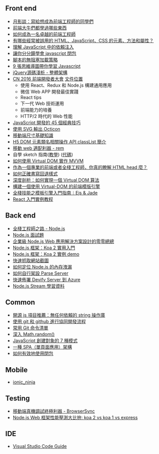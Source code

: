 
## Front end

* [月影談：寫給想成為前端工程師的同學們](http://mp.weixin.qq.com/s?__biz=MzA4NjE3MDg4OQ%3D%3D&mid=2650963313&idx=1&sn=8c1fd3e026f94f15adb1997bf37b04f1#rd)
* [前端大牛們都學過哪些東西](http://mp.weixin.qq.com/s?__biz=MzAwNjI5MTYyMw==&mid=402789010&idx=1&sn=478d33b00fc9aaac34a874e08f5484a6&scene=0#wechat_redirect)
* [如何成為一名卓越的前端工程師](http://mp.weixin.qq.com/s?__biz=MzAwNjI5MTYyMw==&mid=403238396&idx=1&sn=4f35f9c565d5302984aab77c441d0038&scene=0#wechat_redirect)
* [有哪些經常被誤用的 HTML、JavaScript、CSS 的元素、方法和屬性？](http://mp.weixin.qq.com/s?__biz=MzAwNjI5MTYyMw==&mid=403197214&idx=1&sn=11f7d50693bec722086c293fe896a7b3&scene=0#wechat_redirect)
* [理解 JavaScript 中的依賴注入](http://www.html-js.com/article/A-day-to-learn-JavaScript-understand-dependency-injection-in-JavaScript)
* [讓你分分鐘學會 javascript 閉包](http://mp.weixin.qq.com/s?__biz=MzAwNjI5MTYyMw==&mid=403569151&idx=1&sn=501a38c3e80e411536a4fe024365b57c&scene=0#wechat_redirect)
* [腳本的無阻塞加載策略](http://mp.weixin.qq.com/s?__biz=MzAwNjI5MTYyMw==&mid=403691081&idx=1&sn=29b46db023ab9635d88132ea5c2a26fd&scene=0#wechat_redirect)
* [9 張思維導圖帶你學習 Javascript](http://mp.weixin.qq.com/s?__biz=MzAwNjI5MTYyMw==&mid=403691081&idx=1&sn=29b46db023ab9635d88132ea5c2a26fd&scene=0#wechat_redirect)
* [ jQuery源碼淺析 - 整體架構](http://mp.weixin.qq.com/s?__biz=MzAwNjI5MTYyMw==&mid=403717032&idx=1&sn=214242b1cc788d6b9c5c6e57a006d307&scene=0#wechat_redirect)
* [CN 2016 前端開發者大會](http://mp.weixin.qq.com/s?__biz=MzAwNjI5MTYyMw==&mid=403733552&idx=1&sn=96dfee437727410669caec9a07d3ccd0&scene=0#wechat_redirect) [文件位置](https://mega.nz/#!899WFTwL!4sKiM5On_W5LWRGEskquQmA3TkF9AV1hnwNMZMI_1gI)
  * 使用 React、Redux 和 Node.js 構建通用應用
  * 微信 Web APP 開發最佳實踐
  * React tips
  * 下一代 Web 技術運用
  * 前端能力的培養
  * HTTP/2 時代的 Web 性能
* [JavaScript 開發的 45 個經典技巧](http://mp.weixin.qq.com/s?__biz=MzAwNjI5MTYyMw==&mid=403815851&idx=1&sn=aa61f9eb57c59a8d9b21ec1dc2076f8d&scene=0#wechat_redirect)
* [使用 SVG 輸出 Octicon](http://efe.baidu.com/blog/delivering-octicons-with-svg/)
* [移動端尺寸基礎知識](http://mp.weixin.qq.com/s?__biz=MzAwNjI5MTYyMw==&mid=403960227&idx=1&sn=a8ac248d34da6781eb2c81eab738a6fd&scene=0#wechat_redirect)
* [H5 DOM 元素類名相關操作 API classList 簡介](http://mp.weixin.qq.com/s?__biz=MzAwNjI5MTYyMw==&mid=403981676&idx=1&sn=8425d337ed95c51d42462c7ae45a8fca&scene=0#wechat_redirect)
* [移動 web 適配利器 - rem](http://mp.weixin.qq.com/s?__biz=MzAwNjI5MTYyMw==&mid=404009356&idx=1&sn=e3218b95b78a5f043e7b0e3df49703d3&scene=0#wechat_redirect)
* 自學 sketch 指南([教學](http://i5ting.github.io/sketch-practice/)) ([代碼](https://github.com/i5ting/sketch-practice))
* [如何使用 Virtual DOM 實作 MVVM](http://oranwind.org/node-js-how-to-use-node-js-workflow-zhuang-tai-ji/)
* [作為一個專業的前端或者全棧工程師，你真的瞭解 HTML head 麼？](http://mp.weixin.qq.com/s?__biz=MzAxMTU0NTc4Nw==&mid=2661157117&idx=1&sn=d4fa54b59c459eb422c582d178b27bfd&scene=0#wechat_redirect)
* [如何正確書寫回退樣式](http://mp.weixin.qq.com/s?__biz=MzIyMjE0ODQ0OQ==&mid=2651552670&idx=1&sn=1aacf596e58fd0bd1d7cc80d8be46efb&scene=0#wechat_redirect)
* [深度剖析：如何實現一個 Virtual DOM 算法](https://github.com/livoras/blog/issues/13)
* [構建一個使用 Virtual-DOM 的前端模版引擎](https://github.com/livoras/blog/issues/14)
* [全棧技能之模板引擎入門指南︱Ejs & Jade](http://mp.weixin.qq.com/s?__biz=MzAxMTU0NTc4Nw==&mid=2661157159&idx=1&sn=e933200ba739560a0e2f57d49d8f35c4&scene=0#wechat_redirect)
* [React 入門實例教程](http://www.ruanyifeng.com/blog/2015/03/react.html)


## Back end

* [全棧工程師之路 - Node.js](https://github.com/i5ting/nodejs-fullstack)
* [Node.js 面試題](http://mp.weixin.qq.com/s?__biz=MzAxMTU0NTc4Nw==&mid=412272275&idx=1&sn=2930818abdee0e2e6e46d671314b8117&scene=0#wechat_redirect)
* [企業級 Node.js Web 應用解決方案設計的零零總總](http://mp.weixin.qq.com/s?__biz=MzI0MzA3MDQ2OA==&mid=412689225&idx=1&sn=1894dd0508aae03731aafbca0a9417e4&scene=0#wechat_redirect)
* [Node.js 框架：Koa 2 實用入門](http://mp.weixin.qq.com/s?__biz=MzAxMTU0NTc4Nw==&mid=413630508&idx=1&sn=1da736756a3dc817280e6a331a027fdb&scene=0#wechat_redirect)
* [Node.js 框架：Koa 2 實例 demo](http://mp.weixin.qq.com/s?__biz=MzAxMTU0NTc4Nw==&mid=413673447&idx=1&sn=a469a6aeef1b2bf492bc8f1e7d063907&scene=0#wechat_redirect)
* [快速抓取網站截圖](http://mp.weixin.qq.com/s?__biz=MzAxMTU0NTc4Nw==&mid=2661157110&idx=1&sn=17c74bd2ab65536354fb6feab196c1d8&scene=0#wechat_redirect)
* [如何定位 Node.js 的內存洩漏](http://mp.weixin.qq.com/s?__biz=MzI0MzA3MDQ2OA==&mid=2660172882&idx=1&sn=7ab25bc0f4efef0c989ab3b3982b2eb5&scene=0#wechat_redirect)
* [如何自行架設 Parse Server](https://github.com/jollen/blog/issues/10)
* [快速佈署 Devify Server 到 Azure](https://github.com/jollen/blog/issues/16)
* [Node.js Stream 學習資料](https://github.com/zoubin/streamify-your-node-program)

## Common
* [開源 js 項目推薦：無任何依賴的 string 操作庫](http://mp.weixin.qq.com/s?__biz=MzAxMTU0NTc4Nw==&mid=2661157120&idx=1&sn=3f13287629a025fc062464e99d34e65d&scene=0#wechat_redirect)
* [使用 git 和 github 進行協同開發流程](https://github.com/livoras/blog/issues/7)
* [常用 Git 命令清單](http://mp.weixin.qq.com/s?__biz=MzAwNjI5MTYyMw==&mid=2651493012&idx=1&sn=c16c29ffc143fc63c596979f2870d3b9&scene=0#wechat_redirect)
* [深入 Math.random()](http://mp.weixin.qq.com/s?__biz=MzAwNjI5MTYyMw==&mid=2651493009&idx=1&sn=bad5ce32380930931f8afae6e65903a5&scene=0#wechat_redirect)
* [JavaScript 創建對象的 7 種模式](http://mp.weixin.qq.com/s?__biz=MzAwNjI5MTYyMw==&mid=2651493018&idx=1&sn=f28e3649323e268766c26b98d593cd87&scene=0#wechat_redirect)
* [一種 SPA（單頁面應用）架構](https://github.com/livoras/blog/issues/3)
* [如何有效地使用閉包](http://mp.weixin.qq.com/s?__biz=MzAwNjI5MTYyMw==&mid=2651493025&idx=1&sn=e04df7f9733dcc6ea8afc2de6578731a&scene=0#wechat_redirect)

## Mobile
* [ionic_ninja](https://github.com/i5ting/ionic_ninja)

## Testing

* [移動端真機調試終極利器 - BrowserSync](http://www.codingserf.com/index.php/2015/03/browsersync/)
* [Node.js Web 框架性能壓測大比拚: koa 2 vs koa 1 vs express](http://mp.weixin.qq.com/s?__biz=MzAxMTU0NTc4Nw==&mid=2661157144&idx=1&sn=077aed6f87d3e8b7f902f230df559c51&scene=0#wechat_redirect)

## IDE
* [Visual Studio Code Guide](https://github.com/i5ting/vsc)
